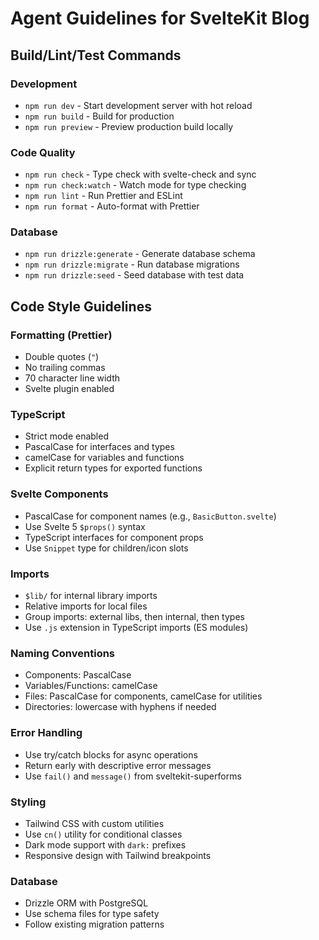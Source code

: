 # Agent Guidelines for SvelteKit Blog

## Build/Lint/Test Commands

### Development

- `npm run dev` - Start development server with hot reload
- `npm run build` - Build for production
- `npm run preview` - Preview production build locally

### Code Quality

- `npm run check` - Type check with svelte-check and sync
- `npm run check:watch` - Watch mode for type checking
- `npm run lint` - Run Prettier and ESLint
- `npm run format` - Auto-format with Prettier

### Database

- `npm run drizzle:generate` - Generate database schema
- `npm run drizzle:migrate` - Run database migrations
- `npm run drizzle:seed` - Seed database with test data

## Code Style Guidelines

### Formatting (Prettier)

- Double quotes (`"`)
- No trailing commas
- 70 character line width
- Svelte plugin enabled

### TypeScript

- Strict mode enabled
- PascalCase for interfaces and types
- camelCase for variables and functions
- Explicit return types for exported functions

### Svelte Components

- PascalCase for component names (e.g., `BasicButton.svelte`)
- Use Svelte 5 `$props()` syntax
- TypeScript interfaces for component props
- Use `Snippet` type for children/icon slots

### Imports

- `$lib/` for internal library imports
- Relative imports for local files
- Group imports: external libs, then internal, then types
- Use `.js` extension in TypeScript imports (ES modules)

### Naming Conventions

- Components: PascalCase
- Variables/Functions: camelCase
- Files: PascalCase for components, camelCase for utilities
- Directories: lowercase with hyphens if needed

### Error Handling

- Use try/catch blocks for async operations
- Return early with descriptive error messages
- Use `fail()` and `message()` from sveltekit-superforms

### Styling

- Tailwind CSS with custom utilities
- Use `cn()` utility for conditional classes
- Dark mode support with `dark:` prefixes
- Responsive design with Tailwind breakpoints

### Database

- Drizzle ORM with PostgreSQL
- Use schema files for type safety
- Follow existing migration patterns

